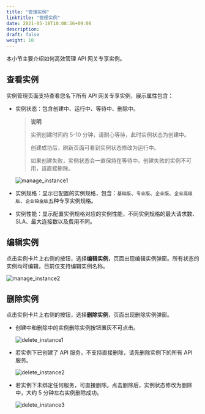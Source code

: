 ```yaml
---
title: "管理实例"
linkTitle: "管理实例"
date: 2021-05-18T10:08:56+09:00
description:
draft: false
weight: 10
---
```


本小节主要介绍如何高效管理 API 网关专享实例。

## 查看实例

实例管理页面支持查看您名下所有 API 网关专享实例，展示属性包含：

- 实例状态：包含创建中、运行中、等待中、删除中。

  > **说明**
  >
  > 实例创建时间约 5-10 分钟，请耐心等待，此时实例状态为创建中。
  >
  > 创建成功后，刷新页面可看到实例状态修改为运行中。
  >
  > 如果创建失败，实例状态会一直保持在等待中。创建失败的实例不可用，请直接删除。

  ![manage_instance1](../_images/manage_instance1.png)

- 实例规格：显示已配置的实例规格，包含：`基础版`、`专业版`、`企业版`、`企业高级版`、`企业铂金版`五种专享实例规格。

- 实例性能：显示配置实例规格对应的实例性能，不同实例规格的最大请求数、SLA、最大连接数以及费用不同。

## 编辑实例

点击实例卡片上右侧的按钮，选择**编辑实例**，页面出现编辑实例弹窗。所有状态的实例均可编辑，目前仅支持编辑实例名称。

![manage_instance2](../_images/manage_instance2.png)

## 删除实例

点击实例卡片上右侧的按钮，选择**删除实例**，页面出现删除实例弹窗。

- 创建中和删除中的实例删除实例按钮置灰不可点击。

  ![delete_instance1](../_images/delete_instance1.png)

- 若实例下已创建了 API 服务，不支持直接删除，请先删除实例下的所有 API 服务。

  ![delete_instance2](../_images/delete_instance2.png)

- 若实例下未绑定任何服务，可直接删除。点击删除后，实例状态修改为删除中，大约 5 分钟左右实例删除成功。

  ![delete_instance3](../_images/delete_instance3.png)
